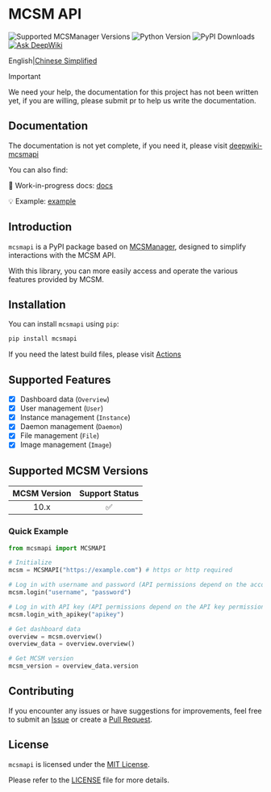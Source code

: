 # MCSM API

![Supported MCSManager Versions](https://img.shields.io/badge/Supported%20MCSManager%20Versions-10.x-blue)
![Python Version](https://img.shields.io/badge/Python%20Version-%3E%3D3.7-blue)
![PyPI Downloads](https://img.shields.io/pypi/dm/mcsmapi)
[![Ask DeepWiki](https://deepwiki.com/badge.svg)](https://deepwiki.com/molanp/mcsmapi)

English|[Chinese Simplified](README_zh-cn.md)

> [!important]
> We need your help, the documentation for this project has not been written yet, if you are willing, please submit pr to help us write the documentation.

## Documentation

The documentation is not yet complete, if you need it, please visit [deepwiki-mcsmapi](https://deepwiki.com/molanp/mcsmapi)

You can also find:  

📄 Work-in-progress docs: [docs](https://mcsmapi.awkchan.top/en/)

💡 Example: [example](example)

## Introduction

`mcsmapi` is a PyPI package based on [MCSManager](https://github.com/MCSManager/MCSManager), designed to simplify interactions with the MCSM API.

With this library, you can more easily access and operate the various features provided by MCSM.

## Installation

You can install `mcsmapi` using `pip`:

```bash
pip install mcsmapi
```

If you need the latest build files, please visit
[Actions](https://github.com/molanp/mcsmapi/actions/workflows/auto-build.yml)

## Supported Features

- [x] Dashboard data (`Overview`)
- [x] User management (`User`)
- [x] Instance management (`Instance`)
- [x] Daemon management (`Daemon`)
- [x] File management (`File`)
- [x] Image management (`Image`)

## Supported MCSM Versions

| MCSM Version | Support Status |
| :---: | :---: |
| 10.x | ✅ |

### Quick Example

```python
from mcsmapi import MCSMAPI

# Initialize
mcsm = MCSMAPI("https://example.com") # https or http required

# Log in with username and password (API permissions depend on the account permissions)
mcsm.login("username", "password")

# Log in with API key (API permissions depend on the API key permissions)
mcsm.login_with_apikey("apikey")

# Get dashboard data
overview = mcsm.overview()
overview_data = overview.overview()

# Get MCSM version
mcsm_version = overview_data.version
```

## Contributing

If you encounter any issues or have suggestions for improvements, feel free to submit an [Issue](https://github.com/molanp/mcsmapi/issues) or create a [Pull Request](https://github.com/molanp/mcsmapi/pulls).

## License

`mcsmapi` is licensed under the [MIT License](https://opensource.org/licenses/MIT).

Please refer to the [LICENSE](LICENSE) file for more details.
